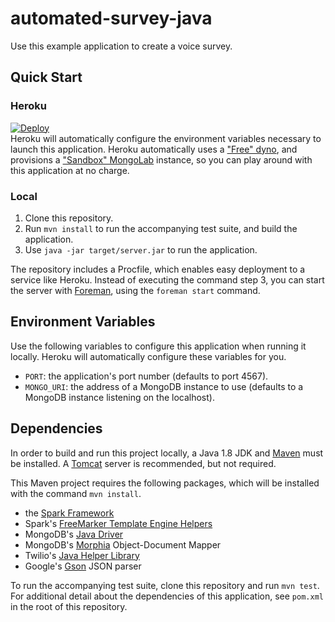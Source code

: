 # automated-survey-java

Use this example application to create a voice survey.

## Quick Start
### Heroku
[![Deploy](https://www.herokucdn.com/deploy/button.png)](https://heroku.com/deploy)  
Heroku will automatically configure the environment variables necessary to launch this application. Heroku automatically uses a ["Free" dyno](https://www.heroku.com/pricing), and provisions a ["Sandbox" MongoLab](https://mongolab.com/plans/pricing/) instance, so you can play around with this application at no charge.

### Local
1. Clone this repository.
2. Run ```mvn install``` to run the accompanying test suite, and build the application.
3. Use ```java -jar target/server.jar``` to run the application.

The repository includes a Procfile, which enables easy deployment to a service like Heroku. Instead of executing the command step 3, you can start the server with [Foreman](https://ddollar.github.io/foreman/), using the ```foreman start``` command.

## Environment Variables
Use the following variables to configure this application when running it locally. Heroku will automatically configure these variables for you.
- ```PORT```: the application's port number (defaults to port 4567).
- ```MONGO_URI```: the address of a MongoDB instance to use (defaults to a MongoDB instance listening on the localhost).

## Dependencies
In order to build and run this project locally, a Java 1.8 JDK and
[Maven](http://maven.apache.org) must be installed. A
[Tomcat](http://tomcat.apache.org) server is recommended, but not required.

This Maven project requires the following packages, which will be installed with the command ```mvn install```.
 - the [Spark Framework](http://sparkjava.com)
 - Spark's [FreeMarker Template Engine Helpers](https://github.com/perwendel/spark-template-engines/tree/master/spark-template-freemarker)
 - MongoDB's [Java Driver](http://mongodb.github.io/mongo-java-driver/)
 - MongoDB's [Morphia](http://mongodb.github.io/morphia/) Object-Document Mapper
 - Twilio's [Java Helper Library](https://www.twilio.com/docs/java/install)
 - Google's [Gson](https://github.com/google/gson) JSON parser

To run the accompanying test suite, clone this repository and run ```mvn test```. For additional detail
about the dependencies of this application, see ```pom.xml``` in the root of
this repository.
